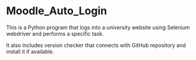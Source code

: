 # Moodle_Auto_Login
This is a Python program that logs into a university website using Selenium webdriver and performs a specific task. 

It also includes version checker that connects with GitHub repository and install it if available. 
